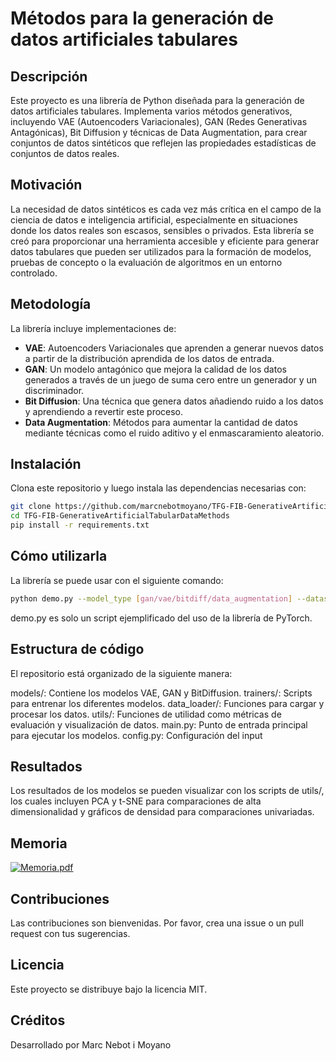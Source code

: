 # Métodos para la generación de datos artificiales tabulares

## Descripción
Este proyecto es una librería de Python diseñada para la generación de datos artificiales tabulares. Implementa varios métodos generativos, incluyendo VAE (Autoencoders Variacionales), GAN (Redes Generativas Antagónicas), Bit Diffusion y técnicas de Data Augmentation, para crear conjuntos de datos sintéticos que reflejen las propiedades estadísticas de conjuntos de datos reales.

## Motivación
La necesidad de datos sintéticos es cada vez más crítica en el campo de la ciencia de datos e inteligencia artificial, especialmente en situaciones donde los datos reales son escasos, sensibles o privados. Esta librería se creó para proporcionar una herramienta accesible y eficiente para generar datos tabulares que pueden ser utilizados para la formación de modelos, pruebas de concepto o la evaluación de algoritmos en un entorno controlado.

## Metodología
La librería incluye implementaciones de:
- **VAE**: Autoencoders Variacionales que aprenden a generar nuevos datos a partir de la distribución aprendida de los datos de entrada.
- **GAN**: Un modelo antagónico que mejora la calidad de los datos generados a través de un juego de suma cero entre un generador y un discriminador.
- **Bit Diffusion**: Una técnica que genera datos añadiendo ruido a los datos y aprendiendo a revertir este proceso.
- **Data Augmentation**: Métodos para aumentar la cantidad de datos mediante técnicas como el ruido aditivo y el enmascaramiento aleatorio.

## Instalación
Clona este repositorio y luego instala las dependencias necesarias con:

```bash
git clone https://github.com/marcnebotmoyano/TFG-FIB-GenerativeArtificialTabularDataMethods
cd TFG-FIB-GenerativeArtificialTabularDataMethods
pip install -r requirements.txt
```

## Cómo utilizarla
La librería se puede usar con el siguiente comando:

```bash
python demo.py --model_type [gan/vae/bitdiff/data_augmentation] --dataset_path ./path/to/your/dataset.csv
```

demo.py es solo un script ejemplificado del uso de la librería de PyTorch.

## Estructura de código
El repositorio está organizado de la siguiente manera:

models/: Contiene los modelos VAE, GAN y BitDiffusion.
trainers/: Scripts para entrenar los diferentes modelos.
data_loader/: Funciones para cargar y procesar los datos.
utils/: Funciones de utilidad como métricas de evaluación y visualización de datos.
main.py: Punto de entrada principal para ejecutar los modelos.
config.py: Configuración del input

## Resultados
Los resultados de los modelos se pueden visualizar con los scripts de utils/, los cuales incluyen PCA y t-SNE para comparaciones de alta dimensionalidad y gráficos de densidad para comparaciones univariadas.

## Memoria
[![Memoria.pdf]()](https://github.com/marcnebotmoyano/TFG-FIB-GenerativeArtificialTabularDataMethods/blob/main/Generative%20Artificial%20Tabular%20Data%20Methods%20-%20Marc%20Nebot%20i%20Moyano.pdf)

## Contribuciones
Las contribuciones son bienvenidas. Por favor, crea una issue o un pull request con tus sugerencias.

## Licencia
Este proyecto se distribuye bajo la licencia MIT.

## Créditos
Desarrollado por Marc Nebot i Moyano
